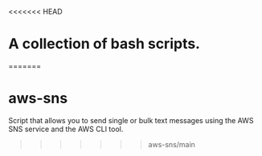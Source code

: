 <<<<<<< HEAD
# A collection of bash scripts.
=======
# aws-sns
Script that allows you to send single or bulk text messages using the AWS SNS service and the AWS CLI tool.
>>>>>>> aws-sns/main
